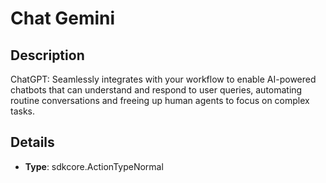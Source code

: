 
# Chat Gemini

## Description

ChatGPT: Seamlessly integrates with your workflow to enable AI-powered chatbots that can understand and respond to user queries, automating routine conversations and freeing up human agents to focus on complex tasks.

## Details

- **Type**: sdkcore.ActionTypeNormal

